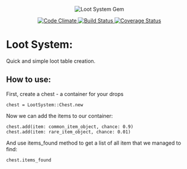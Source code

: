 <p align="center">
  <img src="http://krowinski.com/files/loot_system/img/logo.png" alt="Loot System Gem" />
</p>
<p align="center">
  <a href="https://codeclimate.com/github/archdragon/loot_system">
    <img src="https://codeclimate.com/github/archdragon/loot_system/badges/gpa.svg" alt="Code Climate" />
  </a>
  <a href="https://travis-ci.org/archdragon/loot_system">
    <img src="https://travis-ci.org/archdragon/loot_system.svg?branch=master" alt="Build Status" />
  </a>
  <a href="https://coveralls.io/r/archdragon/loot_system?branch=master">
    <img src="https://coveralls.io/repos/archdragon/loot_system/badge.svg?branch=master" alt="Coverage Status" />
  </a>
</p>

# Loot System:

Quick and simple loot table creation.

## How to use:

First, create a chest - a container for your drops

    chest = LootSystem::Chest.new

Now we can add the items to our container:

    chest.add(item: common_item_object, chance: 0.9)
    chest.add(item: rare_item_object, chance: 0.01)

And use items_found method to get a list of all item that we managed to find:

    chest.items_found

